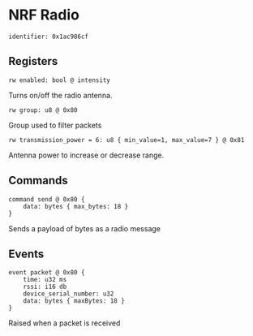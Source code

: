 # NRF Radio

    identifier: 0x1ac986cf

## Registers

    rw enabled: bool @ intensity

Turns on/off the radio antenna.

    rw group: u8 @ 0x80

Group used to filter packets

    rw transmission_power = 6: u8 { min_value=1, max_value=7 } @ 0x81

Antenna power to increase or decrease range.

## Commands

    command send @ 0x80 {
        data: bytes { max_bytes: 18 }
    }

Sends a payload of bytes as a radio message

## Events

    event packet @ 0x80 {
        time: u32 ms
        rssi: i16 db
        device_serial_number: u32
        data: bytes { maxBytes: 18 }
    }

Raised when a packet is received